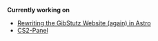 **Currently working on**
- [Rewriting the GibStutz Website (again) in Astro](https://github.com/Cigdan/GibStutz-Website/tree/astro-rewrite-dev)
- [CS2-Panel](https://github.com/Cigdan/cs2-panel)
